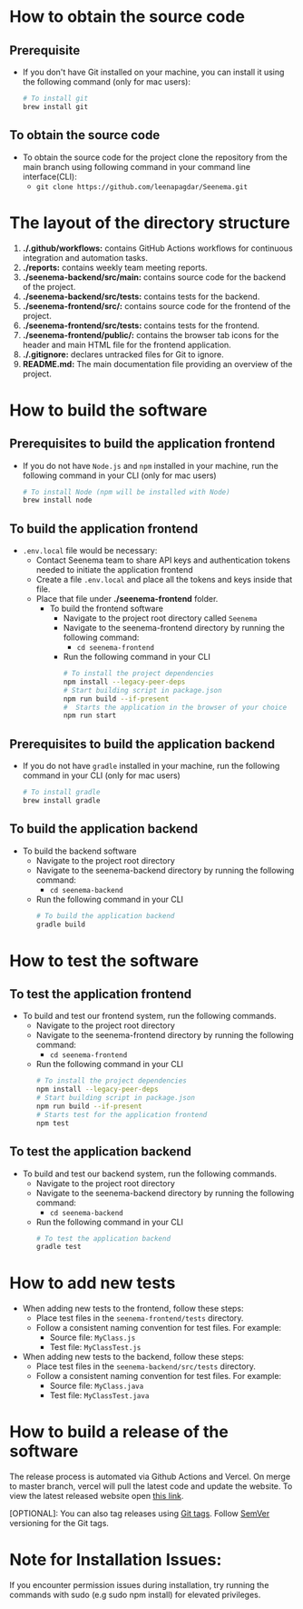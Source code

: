 # How to obtain the source code
 ##  Prerequisite
* If you don't have Git installed on your machine, you can install it using the following command (only for mac users):
  ```bash
  # To install git
  brew install git
  ```

## To obtain the source code
* To obtain the source code for the project clone the repository from the main branch using following command in your command line interface(CLI):
  * `git clone https://github.com/leenapagdar/Seenema.git`


# The layout of the directory structure
1. **./.github/workflows:** contains GitHub Actions workflows for continuous integration and automation tasks.
1. **./reports:** contains weekly team meeting reports.
1. **./seenema-backend/src/main:** contains source code for the backend of the project.
1. **./seenema-backend/src/tests:** contains tests for the backend.
1. **./seenema-frontend/src/:** contains source code for the frontend of the project.
1. **./seenema-frontend/src/tests:** contains tests for the frontend.
1. **./seenema-frontend/public/:** contains the browser tab icons for the header and main HTML file for the frontend application.
1. **./.gitignore:** declares untracked files for Git to ignore.
1. **README.md:** The main documentation file providing an overview of the project.

# How to build the software

## Prerequisites to build the application frontend

* If you do not have `Node.js` and `npm` installed in your machine, run the following command in your CLI (only for mac users)
  ```bash
  # To install Node (npm will be installed with Node)
  brew install node
  ```
## To build the application frontend

* `.env.local` file would be necessary:
  * Contact Seenema team to share API keys and authentication tokens needed to initiate the application frontend
  * Create a file `.env.local` and place all the tokens and keys inside that file.
  * Place that file under **./seenema-frontend** folder.
    * To build the frontend software
      * Navigate to the project root directory called `Seenema`
      * Navigate to the seenema-frontend directory by running the following command:
        * `cd seenema-frontend`
      * Run the following command in your CLI
        ```bash
        # To install the project dependencies
        npm install --legacy-peer-deps
        # Start building script in package.json
        npm run build --if-present
        #  Starts the application in the browser of your choice
        npm run start
        ```
## Prerequisites to build the application backend

* If you do not have `gradle` installed in your machine, run the following command in your CLI (only for mac users)
  ```bash
  # To install gradle
  brew install gradle
  ```
## To build the application backend
* To build the backend software
  * Navigate to the project root directory
  * Navigate to the seenema-backend directory by running the following command:
    * `cd seenema-backend`
  * Run the following command in your CLI
    ```bash
    # To build the application backend
    gradle build
    ```
        
# How to test the software
## To test the application frontend
* To build and test our frontend system, run the following commands.
  * Navigate to the project root directory
  * Navigate to the seenema-frontend directory by running the following command:
    * `cd seenema-frontend`
  * Run the following command in your CLI
     ```bash
    # To install the project dependencies
    npm install --legacy-peer-deps
    # Start building script in package.json
    npm run build --if-present
    # Starts test for the application frontend
    npm test
    ```
    
    
## To test the application backend
* To build and test our backend system, run the following commands.
  * Navigate to the project root directory
  * Navigate to the seenema-backend directory by running the following command:
    * `cd seenema-backend`
  * Run the following command in your CLI
     ```bash
    # To test the application backend
    gradle test
    ```

# How to add new tests
* When adding new tests to the frontend, follow these steps:
  * Place test files in the `seenema-frontend/tests` directory.
  * Follow a consistent naming convention for test files. For example:
    * Source file: `MyClass.js`
    * Test file: `MyClassTest.js`
* When adding new tests to the backend, follow these steps:
  * Place test files in the `seenema-backend/src/tests` directory.
  * Follow a consistent naming convention for test files. For example:
    * Source file: `MyClass.java`
    * Test file: `MyClassTest.java`

# How to build a release of the software

The release process is automated via Github Actions and Vercel. On merge to master branch, vercel will pull the latest 
code and update the website. To view the latest released website open [this link](https://seenema-one.vercel.app/).

[OPTIONAL]: You can also tag releases using [Git tags](https://git-scm.com/book/en/v2/Git-Basics-Tagging).
Follow [SemVer](https://semver.org/) versioning for the Git tags.

# Note for Installation Issues:
If you encounter permission issues during installation, try running the commands with sudo (e.g sudo npm install) 
for elevated privileges.